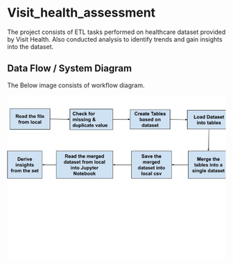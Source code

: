 # Visit_health_assessment
The project consists of ETL tasks performed on healthcare dataset provided by Visit Health. Also conducted analysis to identify trends and gain insights into the dataset.

## Data Flow / System  Diagram

The Below image consists of workflow diagram.

![Data Flow/Logical Diagram](WorkFlow_Log.jpg)